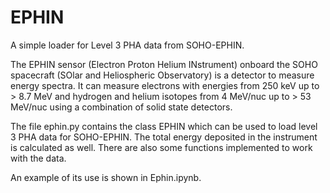 # EPHIN
A simple loader for Level 3 PHA data from SOHO-EPHIN.

The EPHIN sensor (Electron Proton Helium INstrument) onboard the SOHO spacecraft (SOlar and Heliospheric Observatory) is a detector to measure energy spectra. It can measure electrons with energies from 250 keV up to > 8.7 MeV and hydrogen and helium isotopes from 4 MeV/nuc up to > 53 MeV/nuc using a combination of solid state detectors.

The file ephin.py contains the class EPHIN which can be used to load level 3 PHA data for SOHO-EPHIN. The total energy deposited in the instrument is calculated as well. There are also some functions implemented to work with the data. 

An example of its use is shown in Ephin.ipynb. 

